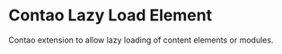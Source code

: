 Contao Lazy Load Element
=====================

Contao extension to allow lazy loading of content elements or modules.
